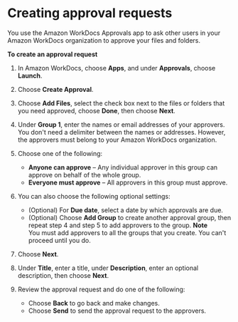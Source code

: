 # Creating approval requests<a name="create-approval"></a>

You use the Amazon WorkDocs Approvals app to ask other users in your Amazon WorkDocs organization to approve your files and folders\.

**To create an approval request**

1. In Amazon WorkDocs, choose **Apps**, and under **Approvals**, choose **Launch**\.

1. Choose **Create Approval**\.

1. Choose **Add Files**, select the check box next to the files or folders that you need approved, choose **Done**, then choose **Next**\.

1. Under **Group 1**, enter the names or email addresses of your approvers\. You don't need a delimiter between the names or addresses\. However, the approvers must belong to your Amazon WorkDocs organization\.

1. Choose one of the following:
   + **Anyone can approve** – Any individual approver in this group can approve on behalf of the whole group\.
   + **Everyone must approve** – All approvers in this group must approve\.

1. You can also choose the following optional settings:
   + \(Optional\) For **Due date**, select a date by which approvals are due\.
   + \(Optional\) Choose **Add Group** to create another approval group, then repeat step 4 and step 5 to add approvers to the group\.
**Note**  
You must add approvers to all the groups that you create\. You can't proceed until you do\.

1. Choose **Next**\.

1. Under **Title**, enter a title, under **Description**, enter an optional description, then choose **Next**\.

1. Review the approval request and do one of the following:
   + Choose **Back** to go back and make changes\.
   + Choose **Send** to send the approval request to the approvers\.